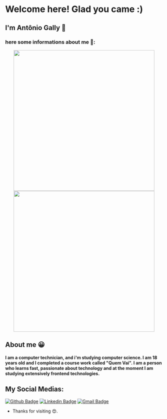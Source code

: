  
# Welcome here! Glad you came :)
 
## I'm Antônio Gally 🤠
### here some informations about me 🧐: 
<p align="center" >
<img width="450px"  src="https://github-readme-stats.vercel.app/api?username=AntonioGally&theme=vue&show_icons=true&icon_color=03ADDF&title_color=03ADDF&bg_color=0D1117&text_color=fafafa" /> 
<img width="450px"  src="https://github-readme-stats.vercel.app/api/top-langs/?username=AntonioGally&layout=compact&title_color=03ADDF&bg_color=0D1117&text_color=fafafa" /> 
</p>


 
## About me 😀

#### I am a computer technician, and i'm studying computer science. I am 18 years old and I completed a course work called "Quem Vai". I am a person who learns fast, passionate about technology and at the moment I am studying extensively frontend technologies.

## My Social Medias:
[![Github Badge](https://img.shields.io/badge/-Github-000?style=flat-square&logo=Github&logoColor=white&link=https://github.com/AntonioGally)](https://github.com/AntonioGally)
[![Linkedin Badge](https://img.shields.io/badge/-LinkedIn-blue?style=flat-square&logo=Linkedin&logoColor=white&link=https://www.linkedin.com/in/antônio-gally-089bab180/)](https://www.linkedin.com/in/antônio-gally-089bab180/)
[![Gmail Badge](https://img.shields.io/badge/-Gmail-c14438?style=flat-square&logo=Gmail&logoColor=white&link=mailto:antonio.gally@gmail.com)](mailto:antonio.gally@gmail.com)
 
- Thanks for visiting 😍. 
 
